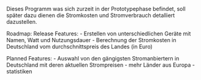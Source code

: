 Dieses Programm was sich zurzeit in der 
Prototypephase befindet, soll später dazu
dienen die Stromkosten und Stromverbrauch 
detalliert dazustellen.

Roadmap:
Release Features:
    - Erstellen von unterschiedlichen Geräte mit Namen, Watt und Nutzungsdauer
    - Berechnung der Stromkosten in Deutschland vom durchschnittspreis des Landes (in Euro)

Planned Features:
    - Auswahl von den gängigsten Stromanbiertern in Deutschland mit deren aktuellen Strompreisen
    - mehr Länder aus Europa
    - statistiken